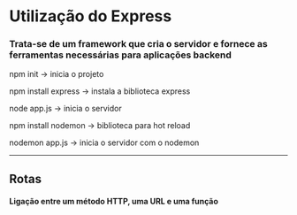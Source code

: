 # Utilização do Express

### Trata-se de um framework que cria o servidor e fornece as ferramentas necessárias para aplicações backend

npm init -> inicia o projeto

npm install express -> instala a biblioteca express

node app.js -> inicia o servidor

npm install nodemon -> biblioteca para hot reload

nodemon app.js -> inicia o servidor com o nodemon

---

## Rotas

#### Ligação entre um método HTTP, uma URL e uma função